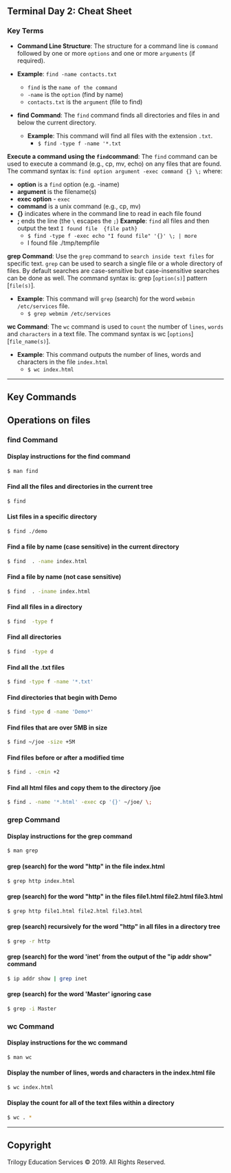 ## Terminal Day 2: Cheat Sheet 

### Key Terms

- **Command Line Structure**: The structure for a command line is `command` followed by one or more `options` and one or more `arguments` (if required).
- **Example**: `find -name contacts.txt`
    * `find` is the `name of the command`
    * `-name` is the `option` (find by name)
    * `contacts.txt` is the `argument` (file to find)
     
- **find Command**: The `find` command finds all directories and files in and below the current  directory.  
    - **Example**: This command will find all files with the extension `.txt`.
        *  `$ find -type f -name '*.txt`

**Execute a command using the `find`command**: The `find` command can be used to execute a command (e.g., cp, mv, echo) on any files that are found. The command syntax is:
`find option argument -exec command {} \;` where:
- **option** is a `find` option (e.g. -iname)
- **argument** is the filename(s)
- **exec option** - `exec`
- **command** is a unix command (e.g., cp, mv)
- **{}** indicates where in the command line to read in each file found
- **\;** ends the line (the `\` escapes the `;`)
**Example**: `find` all files and then output the text `I found file  {file path}`
     *  `$ find -type f -exec echo "I found file" '{}' \; | more`
     * I found file ./tmp/tempfile 

**grep Command**: Use the `grep` command to `search inside text files` for specific text.  `grep` can be used to search a single file or a whole directory of files. By default searches are case-sensitive but case-insensitive searches can be done as well.
The command syntax is: grep [`option(s)`] pattern [`file(s)`]. 
 - **Example**: This command will `grep` (search) for the word `webmin` `/etc/services` file.
    * `$ grep webmim /etc/services`

**wc Command**: The `wc` command is used to `count` the number of `lines`, `words` and `characters` in a text file. The command syntax is wc [`options`] [`file_name(s)`]. 
 - **Example**: This command outputs the number of lines, words and characters in the file `index.html`
    * `$ wc index.html`

----
    
## Key Commands

## Operations on files

 
### find Command


#### Display instructions for the find command

```bash
$ man find
```

#### Find all the files and directories in the current tree  

```bash
$ find
```

#### List files in a specific directory

```bash
$ find ./demo
```

#### Find a file by name (case sensitive) in the current directory

```bash
$ find  . -name index.html
```

#### Find a file by name (not case sensitive)

```bash
$ find  . -iname index.html
```

#### Find all files in a directory

```bash
$ find  -type f
```

#### Find all directories

```bash
$ find  -type d 
```

#### Find all the .txt files

```bash
$ find -type f -name '*.txt'
```

#### Find directories that begin with Demo

```bash
$ find -type d -name 'Demo*'
```

#### Find files that are over 5MB in size

```bash
$ find ~/joe -size +5M
```

#### Find files before or after a modified time

```bash
$ find . -cmin +2
```

#### Find all html files and copy them to the directory /joe

```bash
$ find . -name '*.html' -exec cp '{}' ~/joe/ \;
```

### grep Command

#### Display instructions for the grep command

```bash
$ man grep
```

#### grep (search) for the word "http" in the file index.html

```bash
$ grep http index.html
```

#### grep (search) for the word "http" in the files file1.html file2.html file3.html

```bash
$ grep http file1.html file2.html file3.html
```

#### grep (search) recursively for the word "http" in all files in a directory tree

```bash
$ grep -r http 
```


#### grep (search) for the word 'inet' from the output of the "ip addr show" command

```bash
$ ip addr show | grep inet

```

#### grep (search) for the word 'Master' ignoring case

```bash
$ grep -i Master
```

### wc Command

#### Display instructions for the wc command

```bash
$ man wc
```

#### Display the number of lines, words and characters in the index.html file

```bash
$ wc index.html
```

#### Display the count for all of the text files within a directory

```bash
$ wc . *
```

-------

## Copyright

Trilogy Education Services © 2019. All Rights Reserved.
